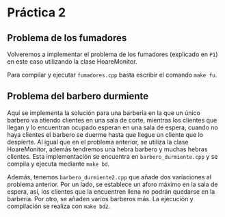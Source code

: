 # Práctica 2

## Problema de los fumadores

Volveremos a implementar el problema de los fumadores (explicado en `P1`) en este caso utilizando la clase HoareMonitor.

Para compilar y ejecutar `fumadores.cpp` basta escribir el comando `make fu`.

## Problema del barbero durmiente

Aquí se implementa la solución para una barbería en la que un único barbero va atiendo clientes en una sala de corte, mientras los clientes que llegan y lo encuentran ocupado esperan en una sala de espera, cuando no haya clientes el barbero se duerme hasta que llegue un cliente que lo despierte. Al igual que en el problema anterior, se utiliza la clase HoareMonitor, además tendremos una hebra barbero y muchas hebras clientes. Esta implementación se encuentra en `barbero_durmiente.cpp` y se compila y ejecuta mediante `make bd`.

Además, tenemos `barbero_durmiente2.cpp` que añade dos variaciones al problema anterior. Por un lado, se establece un aforo máximo en la sala de espera, así, los clientes que la encuentren llena no podrán quedarse en la barbería. Por otro, se añaden varios barberos más. La ejecución y compilación se realiza con `make bd2`.
